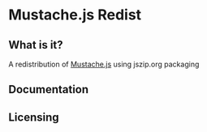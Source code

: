 Mustache.js Redist
=============

What is it?
-----------

A redistribution of [Mustache.js][1] using jszip.org packaging

Documentation
-------------

 

Licensing
---------

  [1]: http://mustache.github.com/
